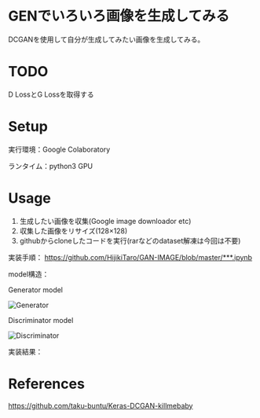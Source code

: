 # GENでいろいろ画像を生成してみる
DCGANを使用して自分が生成してみたい画像を生成してみる。

# TODO
D LossとG Lossを取得する

# Setup
実行環境：Google Colaboratory

ランタイム：python3 GPU

# Usage

1. 生成したい画像を収集(Google image downloador etc)
1. 収集した画像をリサイズ(128×128)
1. githubからcloneしたコードを実行(rarなどのdataset解凍は今回は不要)

実装手順：
https://github.com/HijikiTaro/GAN-IMAGE/blob/master/***.ipynb

model構造：

Generator model

![Generator](https://github.com/HijikiTaro/GAN-IMAGE/blob/master/image/Gen.png "Generator")

Discriminator model

![Discriminator](https://github.com/HijikiTaro/GAN-IMAGE/blob/master/image/Dis.png "Discriminator")


実装結果：




# References
https://github.com/taku-buntu/Keras-DCGAN-killmebaby  

